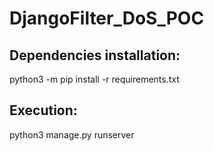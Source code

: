 # DjangoFilter_DoS_POC

## Dependencies installation:

python3 -m pip install -r requirements.txt

## Execution: 

python3 manage.py runserver
